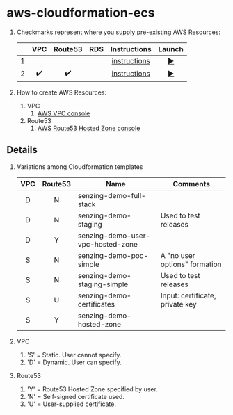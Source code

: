 # aws-cloudformation-ecs

1. Checkmarks represent where you supply pre-existing AWS Resources:

    |   | VPC | Route53 | RDS | Instructions | Launch |
    |--:|:---:|:-------:|:---:|:------------:|:------:|
    | 1 | | | | [instructions](https://github.com/Senzing/aws-cloudformation-ecs-poc-simple) | [:arrow_forward:](https://console.aws.amazon.com/cloudformation/home#/stacks/new?stackName=senzing-poc&templateURL=https://s3.amazonaws.com/public-read-access/aws-cloudformation-ecs-poc-simple/cloudformation.yaml) |
    | 2 | :heavy_check_mark: | :heavy_check_mark: | | [instructions](docs/senzing-demo-user-vpc-hosted-zone) | [:arrow_forward:](https://console.aws.amazon.com/cloudformation/home#/stacks/new?templateURL=https://s3.amazonaws.com/public-read-access/aws-cloudformation-ecs-user-vpc-hosted-zone/cloudformation.yaml) |

1. How to create AWS Resources:
    1. VPC
        1. [AWS VPC console](https://console.aws.amazon.com/vpc/home#vpcs:)
    1. Route53
        1. [AWS Route53 Hosted Zone console](https://console.aws.amazon.com/route53/v2/hostedzones#)

## Details

1. Variations among Cloudformation templates

    | VPC | Route53 | Name | Comments |
    |:---:|:-------:|------|----------|
    | D   | N       | senzing-demo-full-stack | |
    | D   | N       | senzing-demo-staging | Used to test releases |
    | D   | Y       | senzing-demo-user-vpc-hosted-zone |
    | S   | N       | senzing-demo-poc-simple | A "no user options" formation |
    | S   | N       | senzing-demo-staging-simple | Used to test releases |
    | S   | U       | senzing-demo-certificates | Input: certificate, private key |
    | S   | Y       | senzing-demo-hosted-zone | |

1. VPC
    1. 'S' = Static. User cannot specify.
    1. 'D' = Dynamic. User can specify.
1. Route53
    1. 'Y' = Route53 Hosted Zone specified by user.
    1. 'N' = Self-signed certificate used.
    1. 'U' = User-supplied certificate.
